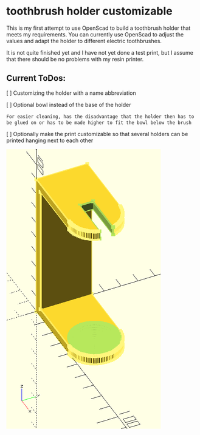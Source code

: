 # toothbrush holder customizable

This is my first attempt to use OpenScad to build a toothbrush holder that meets my requirements.
You can currently use OpenScad to adjust the values ​​and adapt the holder to different electric toothbrushes.

It is not quite finished yet and I have not yet done a test print, but I assume that there should be no problems with my resin printer.

## Current ToDos:
[ ] Customizing the holder with a name abbreviation

[ ] Optional bowl instead of the base of the holder

    For easier cleaning, has the disadvantage that the holder then has to be glued on or has to be made higher to fit the bowl below the brush
[ ] Optionally make the print customizable so that several holders can be printed hanging next to each
    other

![Image of the toothbrush holder in Openscad](toothbrush_holder_customizable/toothbrush_holder_customizable.png)
